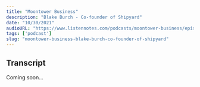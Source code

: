 ```yaml
---
title: "Moontower Business"
description: "Blake Burch - Co-founder of Shipyard"
date: "10/30/2021"
audioURL: "https://www.listennotes.com/podcasts/moontower-business/episode-94-blake-burch-co-JKQjG-9YXpu/"
tags: ['podcast']
slug: "moontower-business-blake-burch-co-founder-of-shipyard"
---
```


## Transcript
Coming soon...
